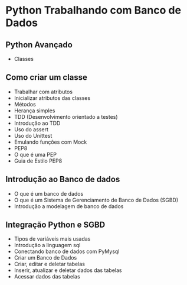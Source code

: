 # Python Trabalhando com Banco de Dados

## Python Avançado
- Classes

## Como criar um classe
- Trabalhar com atributos
- Inicializar atributos das classes
- Métodos
- Herança simples
- TDD (Desenvolvimento orientado a testes)
- Introdução ao TDD
- Uso do assert
- Uso do Unittest
- Emulando funções com Mock
- PEP8
- O que é uma PEP
- Guia de Estilo PEP8

## Introdução ao Banco de dados
- O que é um banco de dados
- O que é um Sistema de Gerenciamento de Banco de Dados (SGBD)
- Introdução a modelagem de banco de dados

## Integração Python e SGBD
- Tipos de variáveis mais usadas
- Introdução a linguagem sql
- Conectando banco de dados com PyMysql
- Criar um Banco de Dados
- Criar, editar e deletar tabelas
- Inserir, atualizar e deletar dados das tabelas
- Acessar dados das tabelas

